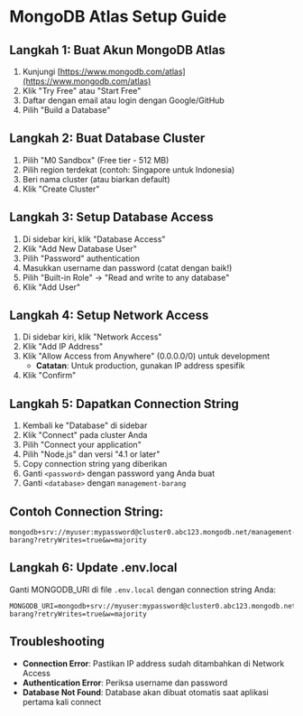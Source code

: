 # MongoDB Atlas Setup Guide

## Langkah 1: Buat Akun MongoDB Atlas

1. Kunjungi [https://www.mongodb.com/atlas](https://www.mongodb.com/atlas)
2. Klik "Try Free" atau "Start Free"
3. Daftar dengan email atau login dengan Google/GitHub
4. Pilih "Build a Database"

## Langkah 2: Buat Database Cluster

1. Pilih "M0 Sandbox" (Free tier - 512 MB)
2. Pilih region terdekat (contoh: Singapore untuk Indonesia)
3. Beri nama cluster (atau biarkan default)
4. Klik "Create Cluster"

## Langkah 3: Setup Database Access

1. Di sidebar kiri, klik "Database Access"
2. Klik "Add New Database User"
3. Pilih "Password" authentication
4. Masukkan username dan password (catat dengan baik!)
5. Pilih "Built-in Role" → "Read and write to any database"
6. Klik "Add User"

## Langkah 4: Setup Network Access

1. Di sidebar kiri, klik "Network Access"
2. Klik "Add IP Address"
3. Klik "Allow Access from Anywhere" (0.0.0.0/0) untuk development
   - **Catatan**: Untuk production, gunakan IP address spesifik
4. Klik "Confirm"

## Langkah 5: Dapatkan Connection String

1. Kembali ke "Database" di sidebar
2. Klik "Connect" pada cluster Anda
3. Pilih "Connect your application"
4. Pilih "Node.js" dan versi "4.1 or later"
5. Copy connection string yang diberikan
6. Ganti `<password>` dengan password yang Anda buat
7. Ganti `<database>` dengan `management-barang`

## Contoh Connection String:
```
mongodb+srv://myuser:mypassword@cluster0.abc123.mongodb.net/management-barang?retryWrites=true&w=majority
```

## Langkah 6: Update .env.local

Ganti MONGODB_URI di file `.env.local` dengan connection string Anda:

```
MONGODB_URI=mongodb+srv://myuser:mypassword@cluster0.abc123.mongodb.net/management-barang?retryWrites=true&w=majority
```

## Troubleshooting

- **Connection Error**: Pastikan IP address sudah ditambahkan di Network Access
- **Authentication Error**: Periksa username dan password
- **Database Not Found**: Database akan dibuat otomatis saat aplikasi pertama kali connect

